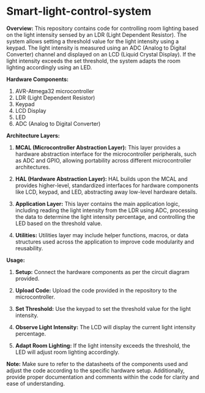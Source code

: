 # Smart-light-control-system
**Overview:**
This repository contains code for controlling room lighting based on the light intensity sensed by an LDR (Light Dependent Resistor). The system allows setting a threshold value for the light intensity using a keypad. The light intensity is measured using an ADC (Analog to Digital Converter) channel and displayed on an LCD (Liquid Crystal Display). If the light intensity exceeds the set threshold, the system adapts the room lighting accordingly using an LED.

**Hardware Components:**
1. AVR-Atmega32 microcontroller
2. LDR (Light Dependent Resistor)
3. Keypad
4. LCD Display
5. LED
6. ADC (Analog to Digital Converter)

**Architecture Layers:**
1. **MCAL (Microcontroller Abstraction Layer):** This layer provides a hardware abstraction interface for the microcontroller peripherals, such as ADC and GPIO, allowing portability across different microcontroller architectures.

2. **HAL (Hardware Abstraction Layer):** HAL builds upon the MCAL and provides higher-level, standardized interfaces for hardware components like LCD, keypad, and LED, abstracting away low-level hardware details.

3. **Application Layer:** This layer contains the main application logic, including reading the light intensity from the LDR using ADC, processing the data to determine the light intensity percentage, and controlling the LED based on the threshold value.

4. **Utilities:** Utilities layer may include helper functions, macros, or data structures used across the application to improve code modularity and reusability.



**Usage:**
1. **Setup:** Connect the hardware components as per the circuit diagram provided.
   
2. **Upload Code:** Upload the code provided in the repository to the microcontroller.

3. **Set Threshold:** Use the keypad to set the threshold value for the light intensity.

4. **Observe Light Intensity:** The LCD will display the current light intensity percentage.

5. **Adapt Room Lighting:** If the light intensity exceeds the threshold, the LED will adjust room lighting accordingly.

**Note:** Make sure to refer to the datasheets of the components used and adjust the code according to the specific hardware setup. Additionally, provide proper documentation and comments within the code for clarity and ease of understanding.
